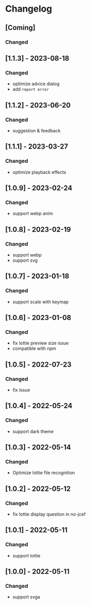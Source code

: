 # Changelog

## [Coming]
### Changed

## [1.1.3] - 2023-08-18
### Changed
- optimize advice dialog
- add `report error`

## [1.1.2] - 2023-06-20
### Changed
- suggestion & feedback

## [1.1.1] - 2023-03-27
### Changed
- optimize playback effects

## [1.0.9] - 2023-02-24
### Changed
- support webp anim

## [1.0.8] - 2023-02-19
### Changed
- support webp
- support svg

## [1.0.7] - 2023-01-18
### Changed
- support scale with keymap

## [1.0.6] - 2023-01-08
### Changed
- fix lottie preview size issue
- compatible with npm

## [1.0.5] - 2022-07-23
### Changed
- fix issue

## [1.0.4] - 2022-05-24
### Changed
- support dark theme

## [1.0.3] - 2022-05-14
### Changed
- Optimize lottie file recognition

## [1.0.2] - 2022-05-12
### Changed
- fix lottie display question in no-jcef

## [1.0.1] - 2022-05-11
### Changed
- support lottie

## [1.0.0] - 2022-05-11
### Changed
- support svga